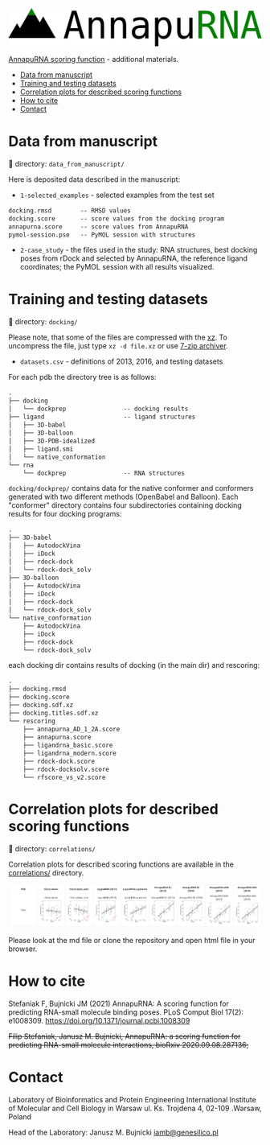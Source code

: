 ![logo](obrazki/AnnapuRNA-logo.png)

[AnnapuRNA scoring function](https://github.com/filipsPL/annapurna) - additional materials.

<!-- TOC START min:1 max:6 link:true asterisk:false update:true -->
- [Data from manuscript](#data-from-manuscript)
- [Training and testing datasets](#training-and-testing-datasets)
- [Correlation plots for described scoring functions](#correlation-plots-for-described-scoring-functions)
- [How to cite](#how-to-cite)
- [Contact](#contact)
<!-- TOC END -->


# Data from manuscript

:file_folder: directory: `data_from_manuscript/`

Here is deposited data described in the manuscript:
- `1-selected_examples` - selected examples from the test set

```
docking.rmsd        -- RMSD values
docking.score       -- score values from the docking program
annapurna.score     -- score values from AnnapuRNA
pymol-session.pse   -- PyMOL session with structures
```

- `2-case_study` - the files used in the study: RNA structures, best docking poses from rDock and selected by AnnapuRNA, the reference ligand coordinates; the PyMOL session with all results visualized.

# Training and testing datasets

:file_folder: directory: `docking/`

Please note, that some of the files are compressed with the [xz](https://en.wikipedia.org/wiki/XZ_Utils). To uncompress the file, just type `xz -d file.xz` or use [7-zip archiver](https://en.wikipedia.org/wiki/7-Zip).

- `datasets.csv` - definitions of 2013, 2016, and testing datasets


For each pdb the directory tree is as follows:

```
.
├── docking
│   └── dockprep                -- docking results
├── ligand                      -- ligand structures
│   ├── 3D-babel
│   ├── 3D-balloon
│   ├── 3D-PDB-idealized
│   ├── ligand.smi
│   └── native_conformation
└── rna
    └── dockprep                -- RNA structures
```

`docking/dockprep/` contains data for the native conformer and conformers generated with two different methods (OpenBabel and Balloon). Each "conformer" directory contains four subdirectories containing docking results for four docking programs:

```
.
├── 3D-babel
│   ├── AutodockVina
│   ├── iDock
│   ├── rdock-dock
│   └── rdock-dock_solv
├── 3D-balloon
│   ├── AutodockVina
│   ├── iDock
│   ├── rdock-dock
│   └── rdock-dock_solv
└── native_conformation
    ├── AutodockVina
    ├── iDock
    ├── rdock-dock
    └── rdock-dock_solv
```

each docking dir contains results of docking (in the main dir) and rescoring:

```
.
├── docking.rmsd
├── docking.score
├── docking.sdf.xz
├── docking.titles.sdf.xz
└── rescoring
    ├── annapurna_AD_1_2A.score
    ├── annapurna.score
    ├── ligandrna_basic.score
    ├── ligandrna_modern.score
    ├── rdock-dock.score
    ├── rdock-docksolv.score
    └── rfscore_vs_v2.score
```


# Correlation plots for described scoring functions

:file_folder: directory: `correlations/`

Correlation plots for described scoring functions are available in the [correlations/](correlations/) directory.

![](obrazki/README-24ab2b43.png)

Please look at the md file or clone the repository and open html file in your browser.


# How to cite

Stefaniak F, Bujnicki JM (2021) AnnapuRNA: A scoring function for predicting RNA-small molecule binding poses. PLoS Comput Biol 17(2): e1008309. https://doi.org/10.1371/journal.pcbi.1008309

<s>Filip Stefaniak, Janusz M. Bujnicki, AnnapuRNA: a scoring function for predicting RNA-small molecule interactions, bioRxiv 2020.09.08.287136;</s>

# Contact

Laboratory of Bioinformatics and Protein Engineering
International Institute of Molecular and Cell Biology in Warsaw
ul. Ks. Trojdena 4, 02-109 .Warsaw, Poland

Head of the Laboratory: Janusz M. Bujnicki iamb@genesilico.pl
